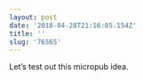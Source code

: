```yaml
---
layout: post
date: '2018-04-28T21:16:05.154Z'
title: ''
slug: '76565'
---
```

Let’s test out this micropub idea. 
